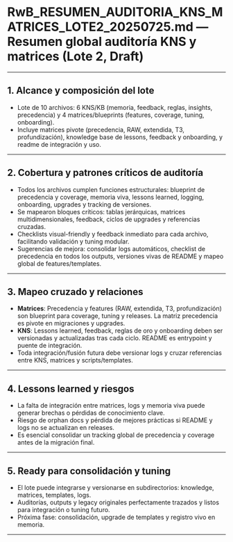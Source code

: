 # RwB_RESUMEN_AUDITORIA_KNS_MATRICES_LOTE2_20250725.md — Resumen global auditoría KNS y matrices (Lote 2, Draft)

---

## 1. Alcance y composición del lote
- Lote de 10 archivos: 6 KNS/KB (memoria, feedback, reglas, insights, precedencia) y 4 matrices/blueprints (features, coverage, tuning, onboarding).
- Incluye matrices pivote (precedencia, RAW, extendida, T3, profundización), knowledge base de lessons, feedback y onboarding, y readme de integración y uso.

---

## 2. Cobertura y patrones críticos de auditoría
- Todos los archivos cumplen funciones estructurales: blueprint de precedencia y coverage, memoria viva, lessons learned, logging, onboarding, upgrades y tracking de versiones.
- Se mapearon bloques críticos: tablas jerárquicas, matrices multidimensionales, feedback, ciclos de upgrades y referencias cruzadas.
- Checklists visual-friendly y feedback inmediato para cada archivo, facilitando validación y tuning modular.
- Sugerencias de mejora: consolidar logs automáticos, checklist de precedencia en todos los outputs, versiones vivas de README y mapeo global de features/templates.

---

## 3. Mapeo cruzado y relaciones
- **Matrices**: Precedencia y features (RAW, extendida, T3, profundización) son blueprint para coverage, tuning y releases. La matriz precedencia es pivote en migraciones y upgrades.
- **KNS**: Lessons learned, feedback, reglas de oro y onboarding deben ser versionadas y actualizadas tras cada ciclo. README es entrypoint y puente de integración.
- Toda integración/fusión futura debe versionar logs y cruzar referencias entre KNS, matrices y scripts/templates.

---

## 4. Lessons learned y riesgos
- La falta de integración entre matrices, logs y memoria viva puede generar brechas o pérdidas de conocimiento clave.
- Riesgo de orphan docs y pérdida de mejores prácticas si README y logs no se actualizan en releases.
- Es esencial consolidar un tracking global de precedencia y coverage antes de la migración final.

---

## 5. Ready para consolidación y tuning
- El lote puede integrarse y versionarse en subdirectorios: knowledge, matrices, templates, logs.
- Auditorías, outputs y legacy originales perfectamente trazados y listos para integración o tuning futuro.
- Próxima fase: consolidación, upgrade de templates y registro vivo en memoria.

---

